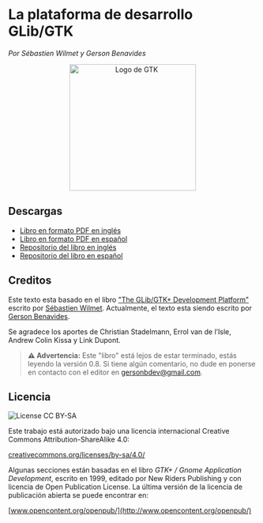 # La plataforma de desarrollo GLib/GTK

*Por Sébastien Wilmet y Gerson Benavides*

<p align="center">

<img src="https://gersonbdev.github.io/glib-gtk-libro/assets/img/logo-gtk.svg" alt="Logo de GTK" width="256" />

</p>

## Descargas

* [Libro en formato PDF en inglés](https://people.gnome.org/~swilmet/glib-gtk-dev-platform.pdf)
* [Libro en formato PDF en español](https://raw.githubusercontent.com/gersonbdev/glib-gtk-libro/master/latex/glib-gtk-libro.pdf)
* [Repositorio del libro en inglés](https://github.com/swilmet/glib-gtk-book)
* [Repositorio del libro en español](https://github.com/gersonbdev/glib-gtk-libro)

## Creditos

Este texto esta basado en el libro ["The GLib/GTK+ Development Platform"](https://people.gnome.org/~swilmet/glib-gtk-book/) escrito por [Sébastien Wilmet](https://github.com/swilmet). Actualmente, el texto esta siendo escrito por [Gerson Benavides](https://github.com/gersonbdev).

Se agradece los aportes de Christian Stadelmann, Errol van de l’Isle, Andrew Colin Kissa y Link
Dupont.

> **⚠ Advertencia:** Este "libro" está lejos de estar terminado, estás leyendo la versión 0.8. Si tiene algún comentario, no dude en ponerse en contacto con el editor en [gersonbdev@gmail.com](mailto:gersonbdev@gmail.com).

## Licencia

![License CC BY-SA](https://gersonbdev.github.io/glib-gtk-libro/assets/img/license-cc-by-sa-88x31.png)

Este trabajo está autorizado bajo una licencia internacional Creative Commons Attribution-ShareAlike 4.0:

[creativecommons.org/licenses/by-sa/4.0/](https://creativecommons.org/licenses/by-sa/4.0/)

Algunas secciones están basadas en el libro *GTK+ / Gnome Application Development*, escrito en 1999, editado por New Riders Publishing y con licencia de Open Publication License. La última versión de la licencia de publicación abierta se puede encontrar en:

[www.opencontent.org/openpub/](http://www.opencontent.org/openpub/)
